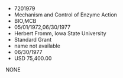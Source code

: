 * 7201979
* Mechanism and Control of Enzyme Action
* BIO,MCB
* 05/01/1972,06/30/1977
* Herbert Fromm, Iowa State University
* Standard Grant
*   name not available
* 06/30/1977
* USD 75,400.00

NONE